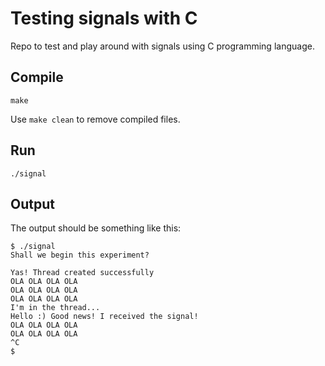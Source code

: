 # Testing signals with C

Repo to test and play around with signals using C programming language.

## Compile

```
make
```
Use `make clean` to remove compiled files.

## Run

```
./signal
```

## Output

The output should be something like this:

```
$ ./signal
Shall we begin this experiment?

Yas! Thread created successfully
OLA OLA OLA OLA
OLA OLA OLA OLA
OLA OLA OLA OLA
I'm in the thread...
Hello :) Good news! I received the signal!
OLA OLA OLA OLA
OLA OLA OLA OLA
^C
$
```
